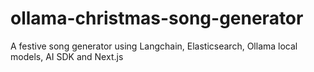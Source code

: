 # ollama-christmas-song-generator
A festive song generator using Langchain, Elasticsearch, Ollama local models, AI SDK and Next.js
